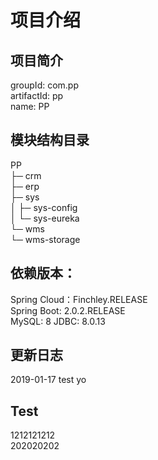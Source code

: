 # 项目介绍
## 项目简介
groupId: com.pp  
artifactId: pp  
name: PP  
## 模块结构目录
PP  
├─ crm  
├─ erp  
├─ sys  
│	├─ sys-config  
│	└─ sys-eureka  
└─ wms  
 	└─ wms-storage  
## 依赖版本：  
Spring Cloud：Finchley.RELEASE  
Spring Boot: 2.0.2.RELEASE  
MySQL: 8
JDBC: 8.0.13
## 更新日志
2019-01-17 test yo
## Test
1212121212  
202020202